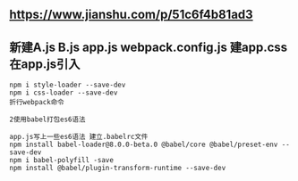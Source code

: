 ## https://www.jianshu.com/p/51c6f4b81ad3
## 新建A.js B.js app.js webpack.config.js   建app.css 在app.js引入 
    npm i style-loader --save-dev
    npm i css-loader --save-dev
    折行webpack命令
    
    2使用babel打包es6语法 
   
    app.js写上一些es6语法 建立.babelrc文件 
    npm install babel-loader@8.0.0-beta.0 @babel/core @babel/preset-env --save-dev
    npm i babel-polyfill -save
    npm install @babel/plugin-transform-runtime --save-dev
